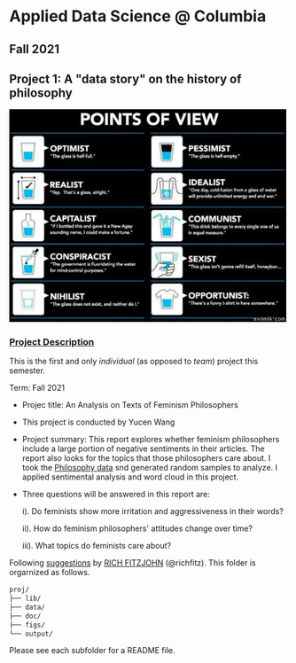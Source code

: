 # Applied Data Science @ Columbia
## Fall 2021
## Project 1: A "data story" on the history of philosophy

<img src="figs/100126-the-glass.jpeg" width="500">

### [Project Description](doc/)
This is the first and only *individual* (as opposed to *team*) project this semester. 

Term: Fall 2021

+ Projec title: An Analysis on Texts of Feminism Philosophers
+ This project is conducted by Yucen Wang

+ Project summary: This report explores whether feminism philosophers include a large portion of negative sentiments in their articles. The report also looks for the topics that those philosophers care about. I took the [Philosophy data](https://www.kaggle.com/kouroshalizadeh/history-of-philosophy) snd generated random samples to analyze. I applied sentimental analysis and word cloud in this project.

+ Three questions will be answered in this report are:

  i). Do feminists show more irritation and aggressiveness in their words?
  
  ii). How do feminism philosophers' attitudes change over time?
  
  iii). What topics do feminists care about?

  
Following [suggestions](http://nicercode.github.io/blog/2013-04-05-projects/) by [RICH FITZJOHN](http://nicercode.github.io/about/#Team) (@richfitz). This folder is orgarnized as follows.

```
proj/
├── lib/
├── data/
├── doc/
├── figs/
└── output/
```

Please see each subfolder for a README file.
